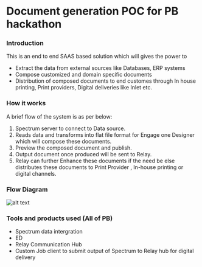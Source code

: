 # Document generation POC for PB hackathon

### Introduction
This is an end to end SAAS based solution which will gives the power to
- Extract the data from external sources like Databases, ERP systems
- Compose customized and domain specific documents
- Distribution of composed documents to end customes through In house printing, Print providers, Digital deliveries like Inlet etc.

### How it works
A brief flow of the system is as per below:
1. Spectrum server to connect to Data source.
2. Reads data and transforms into flat file format for Engage one
Designer which will compose these documents.
3. Preview the composed document and publish.
4. Output document once produced will be sent to Relay.
5. Relay can further Enhance these documents if the need be else
distributes these documents to Print Provider , In-house printing or
digital channels.

### Flow Diagram

![alt text](https://raw.githubusercontent.com/username/projectname/branch/path/to/img.png)


### Tools and products used (All of PB)
- Spectrum data intergration
- ED 
- Relay Communication Hub
- Custom Job client to submit output of Spectrum to Relay hub for digital delivery

